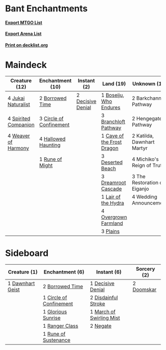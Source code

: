 # Bant Enchantments

#### [Export MTGO List](../collection/Bant%20Enchantments/Bant%20Enchantments.txt)
#### [Export Arena List](../collection/Bant%20Enchantments/Bant%20Enchantments_arena.txt)
#### [Print on decklist.org](http://decklist.org/?deckmain=2%09Barkchannel%20Pathway%0A2%09Borrowed%20Time%0A1%09Boseiju,%20Who%20Endures%0A3%09Branchloft%20Pathway%0A1%09Cave%20of%20the%20Frost%20Dragon%0A3%09Circle%20of%20Confinement%0A2%09Decisive%20Denial%0A3%09Deserted%20Beach%0A3%09Dreamroot%20Cascade%0A4%09Hallowed%20Haunting%0A2%09Hengegate%20Pathway%0A4%09Jukai%20Naturalist%0A2%09Katilda,%20Dawnhart%20Martyr%0A1%09Lair%20of%20the%20Hydra%0A4%09Michiko's%20Reign%20of%20Truth%0A4%09Overgrown%20Farmland%0A3%09Plains%0A1%09Rune%20of%20Might%0A4%09Spirited%20Companion%0A3%09The%20Restoration%20of%20Eiganjo%0A4%09Weaver%20of%20Harmony%0A4%09Wedding%20Announcement&deckside=2%09Borrowed%20Time%0A1%09Circle%20of%20Confinement%0A1%09Dawnhart%20Geist%0A1%09Decisive%20Denial%0A2%09Disdainful%20Stroke%0A2%09Doomskar%0A1%09Glorious%20Sunrise%0A1%09March%20of%20Swirling%20Mist%0A2%09Negate%0A1%09Ranger%20Class%0A1%09Rune%20of%20Sustenance)
# Maindeck

|                                         Creature (12)                                         |                                         Enchantment (10)                                         |                                        Instant (2)                                         |                                              Land (19)                                              |        Unknown (17)        |
|-----------------------------------------------------------------------------------------------|--------------------------------------------------------------------------------------------------|--------------------------------------------------------------------------------------------|-----------------------------------------------------------------------------------------------------|----------------------------|
|4 [Jukai Naturalist](http://gatherer.wizards.com/Pages/Card/Details.aspx?multiverseid=548537)  |2 [Borrowed Time](http://gatherer.wizards.com/Pages/Card/Details.aspx?multiverseid=534759)        |2 [Decisive Denial](http://gatherer.wizards.com/Pages/Card/Details.aspx?multiverseid=513669)|1 [Boseiju, Who Endures](http://gatherer.wizards.com/Pages/Card/Details.aspx?multiverseid=548579)    |2 Barkchannel Pathway       |
|4 [Spirited Companion](http://gatherer.wizards.com/Pages/Card/Details.aspx?multiverseid=548333)|3 [Circle of Confinement](http://gatherer.wizards.com/Pages/Card/Details.aspx?multiverseid=540834)|                                                                                            |3 [Branchloft Pathway](http://gatherer.wizards.com/Pages/Card/Details.aspx?multiverseid=491909)      |2 Hengegate Pathway         |
|4 [Weaver of Harmony](http://gatherer.wizards.com/Pages/Card/Details.aspx?multiverseid=548524) |4 [Hallowed Haunting](http://gatherer.wizards.com/Pages/Card/Details.aspx?multiverseid=540847)    |                                                                                            |1 [Cave of the Frost Dragon](http://gatherer.wizards.com/Pages/Card/Details.aspx?multiverseid=527540)|2 Katilda, Dawnhart Martyr  |
|                                                                                               |1 [Rune of Might](http://gatherer.wizards.com/Pages/Card/Details.aspx?multiverseid=503807)        |                                                                                            |3 [Deserted Beach](http://gatherer.wizards.com/Pages/Card/Details.aspx?multiverseid=535058)          |4 Michiko's Reign of Truth  |
|                                                                                               |                                                                                                  |                                                                                            |3 [Dreamroot Cascade](http://gatherer.wizards.com/Pages/Card/Details.aspx?multiverseid=541138)       |3 The Restoration of Eiganjo|
|                                                                                               |                                                                                                  |                                                                                            |1 [Lair of the Hydra](http://gatherer.wizards.com/Pages/Card/Details.aspx?multiverseid=527546)       |4 Wedding Announcement      |
|                                                                                               |                                                                                                  |                                                                                            |4 [Overgrown Farmland](http://gatherer.wizards.com/Pages/Card/Details.aspx?multiverseid=535064)      |                            |
|                                                                                               |                                                                                                  |                                                                                            |3 [Plains](http://gatherer.wizards.com/Pages/Card/Details.aspx?multiverseid=439856)                  |                            |


# Sideboard

|                                       Creature (1)                                        |                                         Enchantment (6)                                          |                                            Instant (6)                                            |                                     Sorcery (2)                                     |
|-------------------------------------------------------------------------------------------|--------------------------------------------------------------------------------------------------|---------------------------------------------------------------------------------------------------|-------------------------------------------------------------------------------------|
|1 [Dawnhart Geist](http://gatherer.wizards.com/Pages/Card/Details.aspx?multiverseid=540835)|2 [Borrowed Time](http://gatherer.wizards.com/Pages/Card/Details.aspx?multiverseid=534759)        |1 [Decisive Denial](http://gatherer.wizards.com/Pages/Card/Details.aspx?multiverseid=513669)       |2 [Doomskar](http://gatherer.wizards.com/Pages/Card/Details.aspx?multiverseid=503613)|
|                                                                                           |1 [Circle of Confinement](http://gatherer.wizards.com/Pages/Card/Details.aspx?multiverseid=540834)|2 [Disdainful Stroke](http://gatherer.wizards.com/Pages/Card/Details.aspx?multiverseid=420705)     |                                                                                     |
|                                                                                           |1 [Glorious Sunrise](http://gatherer.wizards.com/Pages/Card/Details.aspx?multiverseid=541063)     |1 [March of Swirling Mist](http://gatherer.wizards.com/Pages/Card/Details.aspx?multiverseid=548358)|                                                                                     |
|                                                                                           |1 [Ranger Class](http://gatherer.wizards.com/Pages/Card/Details.aspx?multiverseid=527489)         |2 [Negate](http://gatherer.wizards.com/Pages/Card/Details.aspx?multiverseid=423707)                |                                                                                     |
|                                                                                           |1 [Rune of Sustenance](http://gatherer.wizards.com/Pages/Card/Details.aspx?multiverseid=503631)   |                                                                                                   |                                                                                     |

